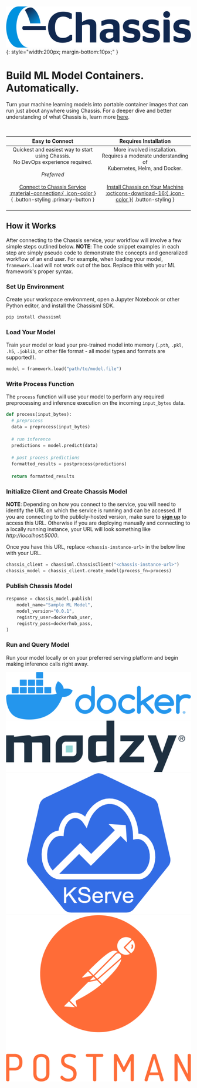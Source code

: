 <!-- ---
template: home.html
title: Material for MkDocs
---

Welcome to Material for MkDocs. -->


![Chassis logo](images/chassis-positive.png){: style="width:200px; margin-bottom:10px;" }

# Build ML Model Containers. Automatically.

Turn your machine learning models into portable container images that can run just about anywhere using Chassis. For a deeper dive and better understanding of what Chassis is, learn more [here](./conceptual-guides/overview.md).

<br>

| Easy to Connect | Requires Installation|
| :-----------: | :-----------: |
| Quickest and easiest way to start using Chassis. <br> No DevOps experience required. <br><br> *Preferred* <br><br> [Connect to Chassis Service    :material-connection:{ .icon-color }](./getting-started/deploy-connect.md){ .button-styling .primary-button } <br><br> |  More involved installation. <br> Requires a moderate understanding of <br> Kubernetes, Helm, and Docker. <br><br><br> [Install Chassis on Your Machine   :octicons-download-16:{ .icon-color }](./getting-started/deploy-manual.md){ .button-styling } <br><br> |

## How it Works

After connecting to the Chassis service, your workflow will involve a few simple steps outlined below.
**NOTE**: The code snippet examples in each step are simply pseudo code to demonstrate the concepts and generalized workflow of an end user. For example, when loading your model, `framework.load` will not work out of the box. Replace this with your ML framework's proper syntax.    

### Set Up Environment

Create your workspace environment, open a Jupyter Notebook or other Python editor, and install the Chassisml SDK.

```bash
pip install chassisml
``` 

### Load Your Model

Train your model or load your pre-trained model into memory (`.pth`, `.pkl`, `.h5`, `.joblib`, or other file format - all model types and formats are supported!).

```python
model = framework.load("path/to/model.file")
```

### Write Process Function

The `process` function will use your model to perform any required preprocessing and inference execution on the incoming `input_bytes` data. 

```python
def process(input_bytes):
  # preprocess
  data = preprocess(input_bytes)

  # run inference
  predictions = model.predict(data)

  # post process predictions
  formatted_results = postprocess(predictions)

  return formatted_results
```

### Initialize Client and Create Chassis Model

**NOTE**: Depending on how you connect to the service, you will need to identify the URL on which the service is running and can be accessed. If you are connecting to the publicly-hosted version, make sure to **[sign up](https://modzy.com/chassis-ml-sign-up/)** to access this URL. Otherwise if you are deploying manually and connecting to a locally running instance, your URL will look something like *http://localhost:5000*.

Once you have this URL, replace ```<chassis-instance-url>``` in the below line with your URL.

``` py
chassis_client = chassisml.ChassisClient("<chassis-instance-url>")
chassis_model = chassis_client.create_model(process_fn=process)
```
### Publish Chassis Model

``` py
response = chassis_model.publish(
    model_name="Sample ML Model",
    model_version="0.0.1",
    registry_user=dockerhub_user,
    registry_pass=dockerhub_pass,
) 
```

### Run and Query Model

Run your model locally or on your preferred serving platform and begin making inference calls right away.


<div id="logos-container">
  <div class="logo-box1"><img src="images/docker.png" ></div>
  <div class="logo-box2"><img src="images/modzy.png" ></div>
  <div class="logo-box3"><img src="images/kserve.png" ></div>
  <div class="logo-box4"><img src="images/postman/postman-logo.png" ></div>
  <span class="stretch"></span>
</div>
<br>
